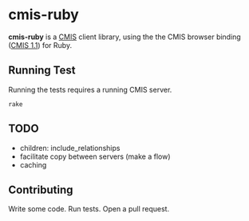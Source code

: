# cmis-ruby

**cmis-ruby** is a [CMIS](http://chemistry.apache.org/project/cmis.html) client library, using the the CMIS browser binding ([CMIS 1.1](http://docs.oasis-open.org/cmis/CMIS/v1.1/CMIS-v1.1.html)) for Ruby.

## Running Test

Running the tests requires a running CMIS server.

    rake

## TODO

* children: include_relationships
* facilitate copy between servers (make a flow)
* caching

## Contributing

Write some code. Run tests. Open a pull request.
